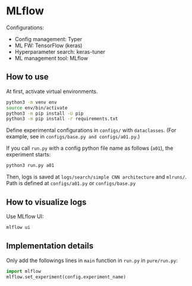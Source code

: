 # MLflow

Configurations:

* Config management: Typer
* ML FW: TensorFlow (keras)
* Hyperparameter search: keras-tuner
* ML management tool: MLflow

## How to use

At first, activate virtual environments.

```sh
python3 -m venv env
source env/bin/activate
python3 -m pip install -U pip
python3 -m pip install -r requirements.txt
```

Define experimental configurations in `configs/` with `dataclasses`. (For example, see in `configs/base.py and configs/a01.py`.)

If you call `run.py` with a config python file name as follows (`a01`), the experiment starts:

```sh
python3 run.py a01 
```

Then, logs is saved at `logs/search/simple CNN architecture` and `mlruns/`. Path is defined at `configs/a01.py` or `configs/base.py`

## How to visualize logs

Use MLflow UI:

```sh
mlflow ui
```

## Implementation details

Only add the followings lines in `main` function in `run.py` in `pure/run.py`:

```python
import mlflow
mlflow.set_experiment(config.experiment_name)
```
